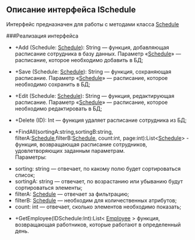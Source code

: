 ## Описание интерфейса ISchedule

Интерфейс предназначен для работы с методами класса [Schedule](Schedule.md)

###Реализация интерфейса

- +Add (Schedule: [Schedule](Schedule.md)): String — функция, добавляющая расписание сотрудника в базу данных. Параметр «[Schedule](Schedule.md)» — расписание, которое необходимо добавить в БД;

- +Save (Schedule: [Schedule](Schedule.md)): String — функция, сохраняющая расписание. Параметр «[Schedule](Schedule.md)» — расписание, которое необходимо сохранить в БД;

- +Edit (Schedule: [Schedule](Schedule.md)): String — функция, редактирующая расписание. Параметр «[Schedule](Schedule.md)» — расписание, которое необходимо редактировать в БД;

- +Delete (ID): Int — функция удаляет расписание сотрудника из БД;

- +FindAll(sortingA:string,sortingB:string, filterA:[Schedule](Schedule.md),filterB:[Schedule](Schedule.md), count:int, page:int):List<[Schedule](Schedule.md)> - функция, возвращающая расписание сотрудников, удовлетворяющих заданным параметрам.                                          
Параметры:                                                                                                             
+ sorting: string — отвечает, по какому полю будет сортироваться список;
+ sortingА: string — отвечает, по возрастанию или убыванию будут сортироваться элементы;
+ filterA: [Schedule](Schedule.md) — отвечает за фильтрацию;
+ filterB: [Schedule](Schedule.md) — необходим для количественных атрибутов;
+ count: int — отвечает, сколько элементов необходимо показать;

- +GetEmployee(IDSchedule:Int):List< [Employee](Employee.md) > функция, возвращающая работников, которые работают в определенный день.

